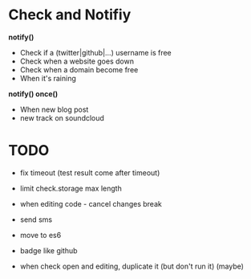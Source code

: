 # Check and Notifiy

__notify()__
- Check if a (twitter|github|...) username is free
- Check when a website goes down
- Check when a domain become free
- When it's raining

__notify() once()__

- When new blog post
- new track on soundcloud

# TODO

- fix timeout (test result come after timeout)
- limit check.storage max length
- when editing code - cancel changes break

- send sms
- move to es6
- badge like github
- when check open and editing, duplicate it (but don't run it) (maybe)
